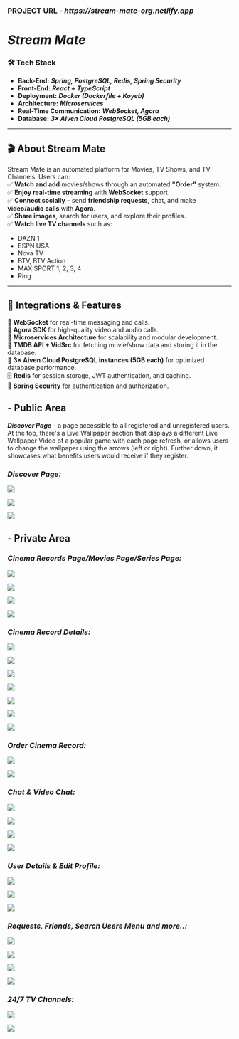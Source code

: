 ### PROJECT URL - __*https://stream-mate-org.netlify.app*__

# __*Stream Mate*__

### 🛠 Tech Stack
- **Back-End:** __*Spring, PostgreSQL, Redis, Spring Security*__
- **Front-End:** __*React + TypeScript*__
- **Deployment:** __*Docker (Dockerfile + Koyeb)*__
- **Architecture:** __*Microservices*__
- **Real-Time Communication:** __*WebSocket, Agora*__
- **Database:** __*3× Aiven Cloud PostgreSQL (5GB each)*__

---

## 🎬 About Stream Mate  
Stream Mate is an automated platform for Movies, TV Shows, and TV Channels. Users can:  
✅ **Watch and add** movies/shows through an automated **"Order"** system.  
✅ **Enjoy real-time streaming** with **WebSocket** support.  
✅ **Connect socially** – send **friendship requests**, chat, and make **video/audio calls** with **Agora**.  
✅ **Share images**, search for users, and explore their profiles.  
✅ **Watch live TV channels** such as:  
   - DAZN 1  
   - ESPN USA  
   - Nova TV  
   - BTV, BTV Action  
   - MAX SPORT 1, 2, 3, 4  
   - Ring  

---

## 🔌 Integrations & Features  
🚀 **WebSocket** for real-time messaging and calls.  
🎥 **Agora SDK** for high-quality video and audio calls.  
🔄 **Microservices Architecture** for scalability and modular development.  
🔗 **TMDB API + VidSrc** for fetching movie/show data and storing it in the database.  
💾 **3× Aiven Cloud PostgreSQL instances (5GB each)** for optimized database performance.  
🗄 **Redis** for session storage, JWT authentication, and caching.  
🔐 **Spring Security** for authentication and authorization.  


## - Public Area


__*Discover Page*__ - a page accessible to all registered and unregistered users. At the top, there's a Live Wallpaper section that displays a different Live Wallpaper Video of a popular game with each page refresh, or allows users to change the wallpaper using the arrows (left or right). Further down, it showcases what benefits users would receive if they register.


### __*Discover Page:*__

![](stream-mate-design/rsz_screenshot_7.webp)

![](stream-mate-design/rsz_screenshot_8.webp)

![](stream-mate-design/Screenshot_9.webp)


## - Private Area


### __*Cinema Records Page/Movies Page/Series Page:*__

![](stream-mate-design/rsz_screenshot_10.webp)

![](stream-mate-design/rsz_screenshot_11.webp)

![](stream-mate-design/rsz_screenshot_12.png)

![](stream-mate-design/rsz_screenshot_13.webp)


### __*Cinema Record Details:*__

![](stream-mate-design/rsz_screenshot_14.webp)

![](stream-mate-design/rsz_screenshot_15.webp)

![](stream-mate-design/rsz_screenshot_16.webp)

![](stream-mate-design/rsz_screenshot_17.webp)

![](stream-mate-design/rsz_screenshot_18.png)

![](stream-mate-design/rsz_screenshot_19.webp)

![](stream-mate-design/rsz_screenshot_20.webp)


### __*Order Cinema Record:*__

![](stream-mate-design/rsz_screenshot_21.png)

![](stream-mate-design/rsz_screenshot_22.webp)


### __*Chat & Video Chat:*__

![](stream-mate-design/rsz_screenshot_23.webp)

![](stream-mate-design/rsz_screenshot_24.webp)

![](stream-mate-design/rsz_screenshot_25.webp)

![](stream-mate-design/rsz_screenshot_26.webp)


### __*User Details & Edit Profile:*__

![](stream-mate-design/rsz_screenshot_29.webp)

![](stream-mate-design/rsz_screenshot_30.webp)

![](stream-mate-design/rsz_screenshot_33.webp)


### __*Requests, Friends, Search Users Menu and more..:*__

![](stream-mate-design/Screenshot_27.webp)

![](stream-mate-design/Screenshot_28.webp)

![](stream-mate-design/rsz_screenshot_31.webp)

![](stream-mate-design/rsz_screenshot_32.png)


### __*24/7 TV Channels:*__

![](stream-mate-design/rsz_screenshot_34.webp)

![](stream-mate-design/rsz_screenshot_35.webp)









